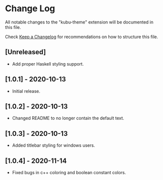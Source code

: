 # Change Log

All notable changes to the "kubu-theme" extension will be documented in this file.

Check [Keep a Changelog](http://keepachangelog.com/) for recommendations on how to structure this file.

## [Unreleased]
- Add proper Haskell styling support.

## [1.0.1] - 2020-10-13
- Initial release.

## [1.0.2] - 2020-10-13
- Changed README to no longer contain the default text.

## [1.0.3] - 2020-10-13
- Added titlebar styling for windows users.

## [1.0.4] - 2020-11-14
- Fixed bugs in c++ coloring and boolean constant colors.
